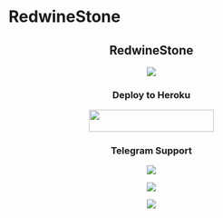 # RedwineStone

<h2 align="center">
    RedwineStone
</h2>

<p align="center">
  <img src="https://graph.org//file/a13e4c752de41e430da5d.jpg">
</p>



<h3 align="center">
    Deploy to Heroku
</h3>

<p align="center"><a href="https://dashboard.heroku.com/new?template=https://github.com/the-stonex/RedwineStone"> <img src="https://img.shields.io/badge/Deploy%20On%20Heroku-black?style=for-the-badge&logo=heroku" width="220" height="38.45"/></a></p>


<h3 align="center">
    Telegram Support 
</h3>

<p align="center">
<a href="https://t.me/+mh-rd8OnnC8zNDc1"><img src="https://img.shields.io/badge/-Support%20Group-blue.svg?style=for-the-badge&logo=Telegram"></a>
</p>

<p align="center">
<a href="https://t.me/+25ycpMEBd7QwMzg1"><img src="https://img.shields.io/badge/-Support%20Channel-blue.svg?style=for-the-badge&logo=Telegram"></a>
</p>

<p align="center">
<a href="https://telegram.me/Red_Wine_Op"><img src="https://img.shields.io/badge/-Chatting%20Group-blue.svg?style=for-the-badge&logo=Telegram"></a>
</p>
